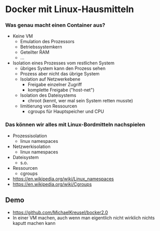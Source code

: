 # Docker mit Linux-Hausmitteln

### Was genau macht einen Container aus?
- Keine VM
  - Emulation des Prozessors
  - Betriebssystemkern
  - Geteilter RAM
  - ...
- Isolation eines Prozesses vom restlichen System
  - übriges System kann den Prozess sehen
  - Prozess aber nicht das übrige System
  - Isolation auf Netzwerkebene
    - Freigabe einzelner Zugriff
    - komplette Freigabe ("host-net")
  - Isolation des Dateisystems
    - chroot (kennt, wer mal sein System retten musste)
  - limitierung von Ressourcen
    - cgroups für Hauptspeicher und CPU
    
### Das können wir alles mit Linux-Bordmitteln nachspielen
- Prozessisolation
  - linux namespaces
- Netzwerkisolation
  - linux namespaces
- Dateisystem 
  - s.o.
- Ressourcen
  - cgroups
- https://en.wikipedia.org/wiki/Linux_namespaces
- https://en.wikipedia.org/wiki/Cgroups

    
## Demo
- https://github.com/MichaelKreusel/bocker2.0
- In einer VM machen, auch wenn man eigentlich nicht wirklich nichts kaputt machen kann

